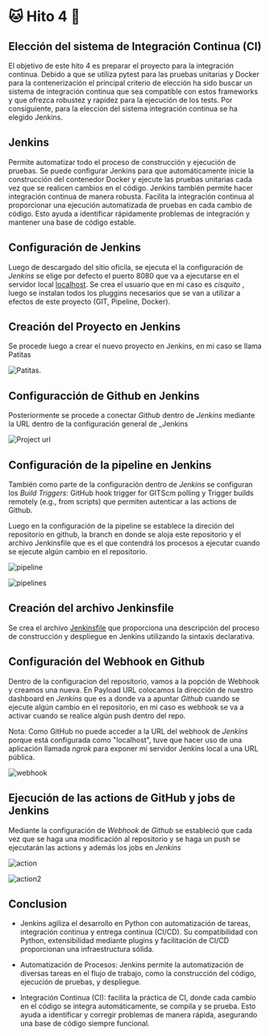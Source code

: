 # :cat: Hito 4 :dog:

## Elección del sistema de Integración Continua (CI)

El objetivo de este hito 4 es preparar el proyecto para la integración continua. Debido a que se utiliza pytest para las pruebas unitarias y Docker para la contenerización el principal criterio de elección ha sido buscar un sistema de integración continua que sea compatible con estos frameworks y que ofrezca robustez y rapidez para la ejecución de los tests. Por consiguiente, para la elección del sistema integración continua se ha elegido Jenkins.

## Jenkins

Permite automatizar todo el proceso de construcción y ejecución de pruebas. Se puede configurar Jenkins para que automáticamente inicie la construcción del contenedor Docker y ejecute las pruebas unitarias cada vez que se realicen cambios en el código. Jenkins también permite hacer integración continua de manera robusta. Facilita la integración continua al proporcionar una ejecución automatizada de pruebas en cada cambio de código. Esto ayuda a identificar rápidamente problemas de integración y mantener una base de código estable.

## Configuración de Jenkins

Luego de descargado del sitio oficila, se ejecuta el la configuración de _Jenkins_ se elige por defecto el puerto 8080 que va a ejecutarse en el servidor local [localhost](http://localhost/8080). Se crea el usuario que en mi caso es _cisquito_ , luego se instalan todos los pluggins necesarios que se van a utilizar a efectos de este proyecto (GIT, Pipeline, Docker).

## Creación del Proyecto en Jenkins

Se procede luego a crear el nuevo proyecto en Jenkins, en mi caso se llama Patitas

![Patitas](/docs/img/2_jenkins.png).

## Configuracción de Github en Jenkins

Posteriormente se procede a conectar _Github_ dentro de _Jenkins_ mediante la URL dentro de la configuración general de _Jenkins

![Project url](/docs/img/4_github.png)

## Configuración de la pipeline en Jenkins

También como parte de la configuración dentro de _Jenkins_ se configuran los _Build Triggers_: GitHub hook trigger for GITScm polling y Trigger builds remotely (e.g., from scripts) que permiten autenticar a las actions de Github.

Luego en la configuración de la pipeline se establece la direción del repositorio en github, la branch en donde se aloja este repositorio y el archivo Jenkinsfile que es el que contendrá los procesos a ejecutar cuando se ejecute algún cambio en el repositorio.

![pipeline](/docs/img/5_jenkins.png)

![pipelines](/docs/img/6_jenkins.png)

## Creación del archivo Jenkinsfile

Se crea el archivo [Jenkinsfile](https://github.com/faguilera1952/CC-ProyectoPatitas/blob/main/Jenkinsfile) que proporciona una descripción del proceso de construcción y despliegue en Jenkins utilizando la sintaxis declarativa.

## Configuración del Webhook en Github

Dentro de la configuracion del repositorio, vamos a la popción de Webhook y creamos una nueva. En Payload URL colocamos la dirección de nuestro dashboard en _Jenkins_ que es a donde va a apuntar _Github_ cuando se ejecute algún cambio en el repositorio, en mi caso es webhook se va a  activar cuando se realice algún push dentro del repo.

Nota: Como GitHub no puede acceder a la URL del webhook de _Jenkins_ porque está configurada como "localhost", tuve que hacer uso de una aplicación llamada _ngrok_ para exponer mi servidor Jenkins local a una URL pública.

![webhook](/docs/img/7_github.png)

## Ejecución de las actions de GitHub y jobs de Jenkins

Mediante la configuración de _Webhook_ de _Github_ se estableció que cada vez que se haga una modificación al repositorio y se haga un push se ejecutarán las actions y además los jobs en _Jenkins_

![action](/docs/img/2_jenkins.png)

![action2](/docs/img/3_jenkins.png)

## Conclusion

- Jenkins agiliza el desarrollo en Python con automatización de tareas, integración continua y entrega continua (CI/CD). Su compatibilidad con Python, extensibilidad mediante plugins y facilitación de CI/CD proporcionan una infraestructura sólida.

- Automatización de Procesos: Jenkins permite la automatización de diversas tareas en el flujo de trabajo, como la construcción del código, ejecución de pruebas, y despliegue.

- Integración Continua (CI): facilita la práctica de CI, donde cada cambio en el código se integra automáticamente, se compila y se prueba. Esto ayuda a identificar y corregir problemas de manera rápida, asegurando una base de código siempre funcional.
